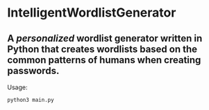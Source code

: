 # IntelligentWordlistGenerator
A *personalized* wordlist generator written in Python that creates wordlists based on the common patterns of humans when creating passwords. 
---
Usage:

`python3 main.py`
